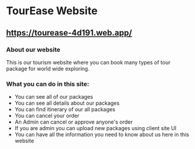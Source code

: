 # TourEase Website
## https://tourease-4d191.web.app/

### About our website
This is our tourism website where you can book many types of tour package for world wide exploring.

### What you can do in this site:
- You can see all of our packages
- You can see all details about our packages
- You can find itinerary of our all packages
- You can cancel your order
- An Admin can cancel or approve anyone's order
- If you are admin you can upload new packages using client site UI
- You can have all the information you need to know about us here in this website
